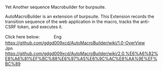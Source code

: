 Yet Another sequence Macrobuilder for burpsuite.

AutoMacroBuilder is an extension of burpsuite. This Extension records the transition sequence of the web application in the macro, tracks the anti-CSRF token, and executes it.

Click here below:　
　　Eng https://github.com/gdgd009xcd/AutoMacroBuilder/wiki/1.0-OverView
　　Jpn https://github.com/gdgd009xcd/AutoMacroBuilder/wiki/2.0.%E6%A6%82%E8%A6%81%EF%BC%88%E6%97%A5%E6%9C%AC%E8%AA%9E%EF%BC%89
